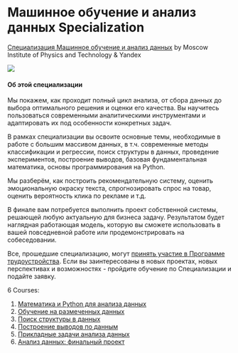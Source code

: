 # Машинное обучение и анализ данных Specialization #

[Специализация Машинное обучение и анализ данных](https://www.coursera.org/specializations/machine-learning-data-analysis) by Moscow Institute of Physics and Technology & Yandex

<p>
    <a href="https://www.coursera.org/specializations/machine-learning-data-analysis">
        <img src="https://github.com/VulpesCorsac/Coursera-Machine-Learning-and-Data-Analysis/blob/master/Logo.jpg">
    </a>
</p>

#### Об этой специализации ####
Мы покажем, как проходит полный цикл анализа, от сбора данных до выбора оптимального решения и оценки его качества. Вы научитесь пользоваться современными аналитическими инструментами и адаптировать их под особенности конкретных задач.

В рамках специализации вы освоите основные темы, необходимые в работе с большим массивом данных, в т.ч. современные методы классификации и регрессии, поиск структуры в данных, проведение экспериментов, построение выводов, базовая фундаментальная математика, основы программирования на Python.

Мы разберём, как построить рекомендательную систему, оценить эмоциональную окраску текста, спрогнозировать спрос на товар, оценить вероятность клика по рекламе и т.д.

В финале вам потребуется выполнить проект собственной системы, решающей любую актуальную для бизнеса задачу. Результатом будет наглядная работающая модель, которую вы сможете использовать в вашей повседневной работе или продемонстрировать на собеседовании.

Все, прошедшие специализацию, могут [принять участие в Программе трудоустройства](https://datasciencecourse.ru/work/?utm_source=MIPT&utm_medium=institutions&utm_content=mainpagecrs). Если вы заинтересованы в новых проектах, новых перспективах и возможностях - пройдите обучение по Специализации и подайте заявку.

6 Courses:

1. [Математика и Python для анализа данных](https://github.com/VulpesCorsac/Coursera-Machine-Learning-and-Data-Analysis/tree/master/1%20-%20Mathematics%20and%20python%20for%20data%20analysis)
2. [Обучение на размеченных данных](https://github.com/VulpesCorsac/Coursera-Machine-Learning-and-Data-Analysis/tree/master/2%20-%20Training%20on%20labeled%20data)
3. [Поиск структуры в данных](https://github.com/VulpesCorsac/Coursera-Machine-Learning-and-Data-Analysis/tree/master/3%20-%20Finding%20structure%20in%20data)
4. [Построение выводов по данным](https://github.com/VulpesCorsac/Coursera-Machine-Learning-and-Data-Analysis/tree/master/4%20-%20Drawing%20conclusions%20from%20the%20data)
5. [Прикладные задачи анализа данных](https://github.com/VulpesCorsac/Coursera-Machine-Learning-and-Data-Analysis/tree/master/5%20-%20Applied%20data%20analysis%20tasks)
6. [Анализ данных: финальный проект](https://github.com/VulpesCorsac/Coursera-Machine-Learning-and-Data-Analysis/tree/master/6%20-%20Data%20analysis%20capstone%20project)

